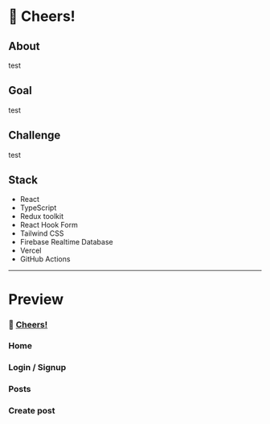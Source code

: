 # 🍻 Cheers!

## About

test

## Goal

test

## Challenge

test

## Stack

- React
- TypeScript
- Redux toolkit
- React Hook Form
- Tailwind CSS
- Firebase Realtime Database
- Vercel
- GitHub Actions

---

# Preview

### 🔗 [Cheers!]()

### Home

### Login / Signup

### Posts

### Create post
